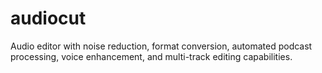 # audiocut

Audio editor with noise reduction, format conversion, automated podcast processing, voice enhancement, and multi-track editing capabilities.
